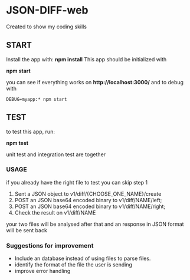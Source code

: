 # JSON-DIFF-web
Created to show my coding skills


## START
Install the app with:
**npm install**
This app should be initialized with

**npm start**

you can see if everything works on **http://localhost:3000/**
and to debug with

``DEBUG=myapp:* npm start``

## TEST
to test this app, run:

**npm test**  

unit test and integration test are together

### USAGE

if you already have the right file to test you can skip step 1
1. Sent a JSON object to v1/diff/{CHOOSE_ONE_NAME}/create
2. POST an JSON base64 encoded binary to v1/diff/NAME/left;
3. POST an JSON base64 encoded binary to v1/diff/NAME/right;
4. Check the result on v1/diff/NAME

your two files will be analysed after that and an response in JSON format will be sent back


### Suggestions for improvement

- Include an database instead of using files to parse files.
- identify the format of the file the user is sending
- improve error handling
